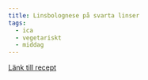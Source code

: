 ```yaml
---
title: Linsbolognese på svarta linser
tags:
  - ica
  - vegetariskt
  - middag
---
```


[Länk till recept](https://www.ica.se/recept/linsbolognese-pa-svarta-linser-723825/)
